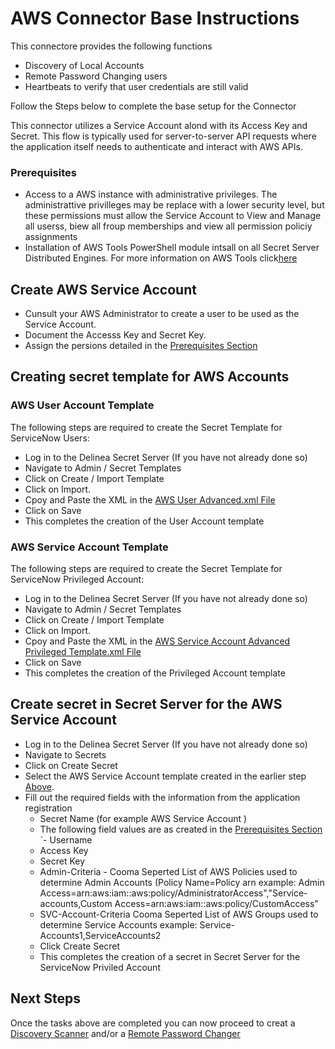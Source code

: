  # AWS Connector Base Instructions

This connectore provides the following functions  

- Discovery of Local Accounts
- Remote Password Changing users
- Heartbeats to verify that user credentials are still valid

Follow the Steps below to complete the base setup for the Connector

This connector utilizes a Service Account alond with its Access Key and Secret. This flow is typically used for server-to-server API requests where the application itself needs to authenticate and interact with AWS APIs.
​
### Prerequisites

- Access to a AWS instance with administrative privileges. The administrattive privilleges may be replace with a lower security level, but these permissions must allow the Service Account to View and Manage all userss, biew all froup memberships and view all permission policiy assignments 
- Installation of AWS Tools PowerShell module intsall on all Secret Server Distributed Engines.  For more information on AWS Tools click[here](https://www.powershellgallery.com/packages/AWS.Tools.IdentityManagement/4.1.483)

## Create AWS Service Account
- Cunsult your AWS Administrator to create a user to be used as the Service Account.
- Document the Accesss Key and Secret Key.  
- Assign the persions detailed in the [Prerequisites Section](#prerequisites)



## Creating secret template for AWS Accounts 

### AWS User Account Template

The following steps are required to create the Secret Template for ServiceNow Users:

- Log in to the Delinea Secret Server (If you have not already done so)
- Navigate to Admin / Secret Templates
- Click on Create / Import Template
- Click on Import.
- Cpoy and Paste the XML in the [AWS User Advanced.xml File](./Templates/AWS%20User%20Advanced%20Template.xml)
- Click on Save
- This completes the creation of the User Account template

### AWS Service Account Template

The following steps are required to create the Secret Template for ServiceNow Privileged Account:

- Log in to the Delinea Secret Server (If you have not already done so)
- Navigate to Admin / Secret Templates
- Click on Create / Import Template
- Click on Import.
- Cpoy and Paste the XML in the [AWS Service Account Advanced Privileged Template.xml File](./Templates/AWS%20Service%20Account%20Advanced%20Template.xml)
- Click on Save
- This completes the creation of the Privileged Account template


## Create secret in Secret Server for the AWS Service Account
 
- Log in to the Delinea Secret Server (If you have not already done so)
- Navigate to Secrets
- Click on Create Secret
- Select the AWS Service Account template created in the earlier step [Above](#aws-service-account-template).
- Fill out the required fields with the information from the application registration
    - Secret Name (for example AWS Service Account )
    - The following field values are as created in the [Prerequisites Section](#prerequisites)
    `- Username 
    - Access Key
    - Secret Key
  - Admin-Criteria  - Cooma Seperted List of AWS Policies used to determine Admin Accounts (Policy Name=Policy arn
      example: Admin Access=arn:aws:iam::aws:policy/AdministratorAccess","Service-accounts,Custom Access=arn:aws:iam::aws:policy/CustomAccess" 
  - SVC-Account-Criteria Cooma Seperted List of AWS Groups used to determine Service Accounts 
        example:  Service-Accounts1,ServiceAccounts2
  - Click Create Secret
  - This completes the creation of a secret in Secret Server for the ServiceNow Priviled Account

## Next Steps

Once the tasks above are completed you can now proceed to creat a [Discovery Scanner](./Discovery/readme.md) and/or a [Remote Password Changer](./Remote%20Password%20Changer/readme.md)